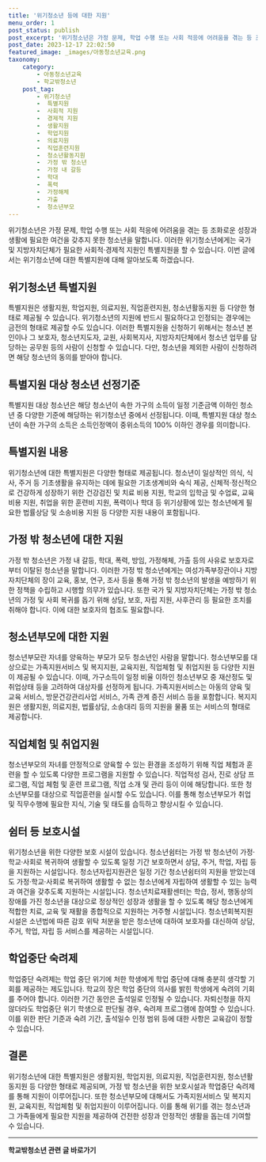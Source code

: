```yaml
---
title: '위기청소년 등에 대한 지원'
menu_order: 1
post_status: publish
post_excerpt: '위기청소년은 가정 문제, 학업 수행 또는 사회 적응에 어려움을 겪는 등 조화로운 성장과 생활에 필요한 여건을 갖추지 못한 청소년을 말합니다. 이러한 위기청소년에게는 국가 및 지방자치단체가 필요한 사회적 경제적 지원인 특별지원을 할 수 있습니다. 이번 글에서는 위기청소년에 대한 특별지원에 대해 알아보도록 하겠습니다.'
post_date: 2023-12-17 22:02:50
featured_image: _images/아동청소년교육.png
taxonomy:
    category:
        - 아동청소년교육
        - 학교밖청소년
    post_tag:
        - 위기청소년
        -  특별지원
        -  사회적 지원
        -  경제적 지원
        -  생활지원
        -  학업지원
        -  의료지원
        -  직업훈련지원
        -  청소년활동지원
        -  가정 밖 청소년
        -  가정 내 갈등
        -  학대
        -  폭력
        -  가정해체
        -  가출
        -  청소년부모
---
```



위기청소년은 가정 문제, 학업 수행 또는 사회 적응에 어려움을 겪는 등 조화로운 성장과 생활에 필요한 여건을 갖추지 못한 청소년을 말합니다. 이러한 위기청소년에게는 국가 및 지방자치단체가 필요한 사회적·경제적 지원인 특별지원을 할 수 있습니다. 이번 글에서는 위기청소년에 대한 특별지원에 대해 알아보도록 하겠습니다.

## 위기청소년 특별지원

특별지원은 생활지원, 학업지원, 의료지원, 직업훈련지원, 청소년활동지원 등 다양한 형태로 제공될 수 있습니다. 위기청소년의 지원에 반드시 필요하다고 인정되는 경우에는 금전의 형태로 제공할 수도 있습니다. 이러한 특별지원을 신청하기 위해서는 청소년 본인이나 그 보호자, 청소년지도자, 교원, 사회복지사, 지방자치단체에서 청소년 업무를 담당하는 공무원 등의 사람이 신청할 수 있습니다. 다만, 청소년을 제외한 사람이 신청하려면 해당 청소년의 동의를 받아야 합니다.

## 특별지원 대상 청소년 선정기준

특별지원 대상 청소년은 해당 청소년이 속한 가구의 소득이 일정 기준금액 이하인 청소년 중 다양한 기준에 해당하는 위기청소년 중에서 선정됩니다. 이때, 특별지원 대상 청소년이 속한 가구의 소득은 소득인정액이 중위소득의 100% 이하인 경우를 의미합니다.

## 특별지원 내용

위기청소년에 대한 특별지원은 다양한 형태로 제공됩니다. 청소년이 일상적인 의식, 식사, 주거 등 기초생활을 유지하는 데에 필요한 기초생계비와 숙식 제공, 신체적·정신적으로 건강하게 성장하기 위한 건강검진 및 치료 비용 지원, 학교의 입학금 및 수업료, 교육비용 지원, 취업을 위한 훈련비 지원, 폭력이나 학대 등 위기상황에 있는 청소년에게 필요한 법률상담 및 소송비용 지원 등 다양한 지원 내용이 포함됩니다.

## 가정 밖 청소년에 대한 지원

가정 밖 청소년은 가정 내 갈등, 학대, 폭력, 방임, 가정해체, 가출 등의 사유로 보호자로부터 이탈된 청소년을 말합니다. 이러한 가정 밖 청소년에게는 여성가족부장관이나 지방자치단체의 장이 교육, 홍보, 연구, 조사 등을 통해 가정 밖 청소년의 발생을 예방하기 위한 정책을 수립하고 시행할 의무가 있습니다. 또한 국가 및 지방자치단체는 가정 밖 청소년의 가정 및 사회 복귀를 돕기 위해 상담, 보호, 자립 지원, 사후관리 등 필요한 조치를 취해야 합니다. 이에 대한 보호자의 협조도 필요합니다.

## 청소년부모에 대한 지원

청소년부모란 자녀를 양육하는 부모가 모두 청소년인 사람을 말합니다. 청소년부모를 대상으로는 가족지원서비스 및 복지지원, 교육지원, 직업체험 및 취업지원 등 다양한 지원이 제공될 수 있습니다. 이때, 가구소득이 일정 비율 이하인 청소년부모 중 재산정도 및 취업상태 등을 고려하여 대상자를 선정하게 됩니다. 가족지원서비스는 아동의 양육 및 교육 서비스, 방문건강관리사업 서비스, 가족 관계 증진 서비스 등을 포함합니다. 복지지원은 생활지원, 의료지원, 법률상담, 소송대리 등의 지원을 물품 또는 서비스의 형태로 제공합니다.

## 직업체험 및 취업지원

청소년부모의 자녀를 안정적으로 양육할 수 있는 환경을 조성하기 위해 직업 체험과 훈련을 할 수 있도록 다양한 프로그램을 지원할 수 있습니다. 직업적성 검사, 진로 상담 프로그램, 직업 체험 및 훈련 프로그램, 직업 소개 및 관리 등이 이에 해당합니다. 또한 청소년부모를 대상으로 직업훈련을 실시할 수도 있습니다. 이를 통해 청소년부모가 취업 및 직무수행에 필요한 지식, 기술 및 태도를 습득하고 향상시킬 수 있습니다.

## 쉼터 등 보호시설

위기청소년을 위한 다양한 보호 시설이 있습니다. 청소년쉼터는 가정 밖 청소년이 가정·학교·사회로 복귀하여 생활할 수 있도록 일정 기간 보호하면서 상담, 주거, 학업, 자립 등을 지원하는 시설입니다. 청소년자립지원관은 일정 기간 청소년쉼터의 지원을 받았는데도 가정·학교·사회로 복귀하여 생활할 수 없는 청소년에게 자립하여 생활할 수 있는 능력과 여건을 갖추도록 지원하는 시설입니다. 청소년치료재활센터는 학습, 정서, 행동상의 장애를 가진 청소년을 대상으로 정상적인 성장과 생활을 할 수 있도록 해당 청소년에게 적합한 치료, 교육 및 재활을 종합적으로 지원하는 거주형 시설입니다. 청소년회복지원시설은 소년법에 따른 감호 위탁 처분을 받은 청소년에 대하여 보호자를 대신하여 상담, 주거, 학업, 자립 등 서비스를 제공하는 시설입니다.

## 학업중단 숙려제

학업중단 숙려제는 학업 중단 위기에 처한 학생에게 학업 중단에 대해 충분히 생각할 기회를 제공하는 제도입니다. 학교의 장은 학업 중단의 의사를 밝힌 학생에게 숙려의 기회를 주어야 합니다. 이러한 기간 동안은 출석일로 인정될 수 있습니다. 자퇴신청을 하지 않더라도 학업중단 위기 학생으로 판단될 경우, 숙려제 프로그램에 참여할 수 있습니다. 이를 위한 판단 기준과 숙려 기간, 출석일수 인정 범위 등에 대한 사항은 교육감이 정할 수 있습니다.

## 결론

위기청소년에 대한 특별지원은 생활지원, 학업지원, 의료지원, 직업훈련지원, 청소년활동지원 등 다양한 형태로 제공되며, 가정 밖 청소년을 위한 보호시설과 학업중단 숙려제를 통해 지원이 이루어집니다. 또한 청소년부모에 대해서도 가족지원서비스 및 복지지원, 교육지원, 직업체험 및 취업지원이 이루어집니다. 이를 통해 위기를 겪는 청소년과 그 가족들에게 필요한 지원을 제공하여 건전한 성장과 안정적인 생활을 돕는데 기여할 수 있습니다.
<!-- wp:separator -->
<hr class="wp-block-separator has-alpha-channel-opacity"/>
<!-- /wp:separator -->

<!-- wp:group {"backgroundColor":"base","layout":{"type":"constrained"}} -->
<div class="wp-block-group has-base-background-color has-background"><!-- wp:paragraph {"align":"center","fontSize":"medium"} -->
<p class="has-text-align-center has-large-font-size"><strong>학교밖청소년 관련 글 바로가기</strong></p>
<!-- /wp:paragraph -->


<!-- wp:latest-posts
{"categories":[{"id":34677,"count":19,"description":"","link":"https://uknowlaw.com/category/%ed%95%99%ea%b5%90%eb%b0%96%ec%b2%ad%ec%86%8c%eb%85%84/","name":"학교밖청소년","slug":"학교밖청소년","taxonomy":"category","parent":0,"meta":[],"_links":{"self":[{"href":"https://uknowlaw.com/wp-json/wp/v2/categories/34677"}],"collection":[{"href":"https://uknowlaw.com/wp-json/wp/v2/categories"}],"about":[{"href":"https://uknowlaw.com/wp-json/wp/v2/taxonomies/category"}],"wp:post_type":[{"href":"https://uknowlaw.com/wp-json/wp/v2/posts?categories=34677"}],"curies":[{"name":"wp","href":"https://api.w.org/{rel}","templated":true}]}}],"postsToShow":100,"excerptLength":28,"postLayout":"grid","columns":2,"featuredImageAlign":"left","featuredImageSizeSlug":"large","fontSize":"small"} /--></div>
<!-- /wp:group -->